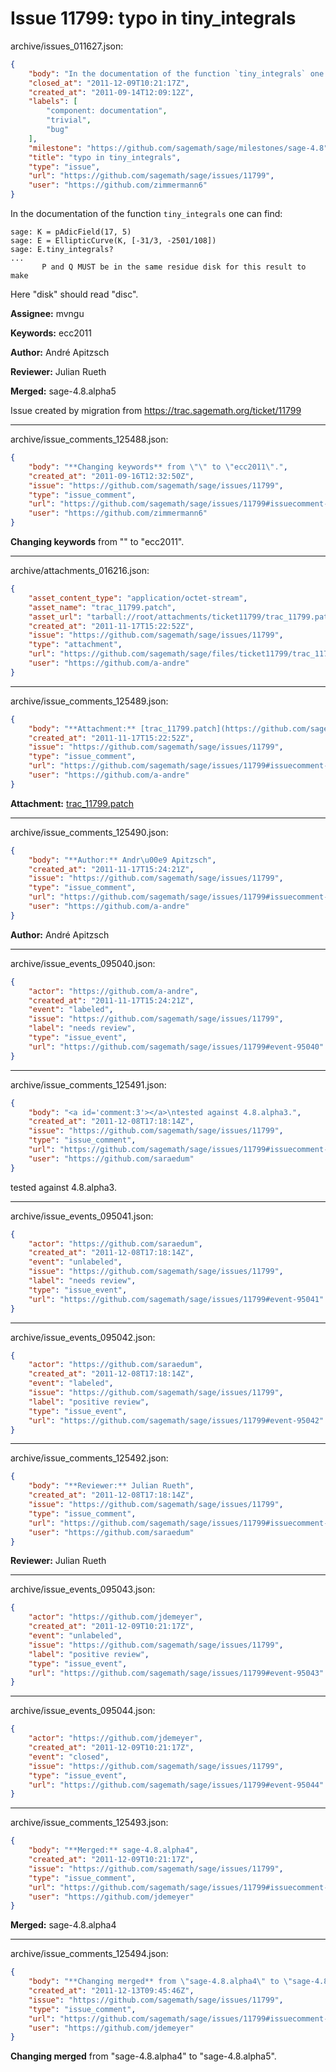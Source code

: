 # Issue 11799: typo in tiny_integrals

archive/issues_011627.json:
```json
{
    "body": "In the documentation of the function `tiny_integrals` one can\nfind:\n\n```\nsage: K = pAdicField(17, 5)\nsage: E = EllipticCurve(K, [-31/3, -2501/108])\nsage: E.tiny_integrals?\n...\n       P and Q MUST be in the same residue disk for this result to make\n```\nHere \"disk\" should read \"disc\".\n\n**Assignee:** mvngu\n\n**Keywords:** ecc2011\n\n**Author:** Andr\u00e9 Apitzsch\n\n**Reviewer:** Julian Rueth\n\n**Merged:** sage-4.8.alpha5\n\nIssue created by migration from https://trac.sagemath.org/ticket/11799\n\n",
    "closed_at": "2011-12-09T10:21:17Z",
    "created_at": "2011-09-14T12:09:12Z",
    "labels": [
        "component: documentation",
        "trivial",
        "bug"
    ],
    "milestone": "https://github.com/sagemath/sage/milestones/sage-4.8",
    "title": "typo in tiny_integrals",
    "type": "issue",
    "url": "https://github.com/sagemath/sage/issues/11799",
    "user": "https://github.com/zimmermann6"
}
```
In the documentation of the function `tiny_integrals` one can
find:

```
sage: K = pAdicField(17, 5)
sage: E = EllipticCurve(K, [-31/3, -2501/108])
sage: E.tiny_integrals?
...
       P and Q MUST be in the same residue disk for this result to make
```
Here "disk" should read "disc".

**Assignee:** mvngu

**Keywords:** ecc2011

**Author:** André Apitzsch

**Reviewer:** Julian Rueth

**Merged:** sage-4.8.alpha5

Issue created by migration from https://trac.sagemath.org/ticket/11799





---

archive/issue_comments_125488.json:
```json
{
    "body": "**Changing keywords** from \"\" to \"ecc2011\".",
    "created_at": "2011-09-16T12:32:50Z",
    "issue": "https://github.com/sagemath/sage/issues/11799",
    "type": "issue_comment",
    "url": "https://github.com/sagemath/sage/issues/11799#issuecomment-125488",
    "user": "https://github.com/zimmermann6"
}
```

**Changing keywords** from "" to "ecc2011".



---

archive/attachments_016216.json:
```json
{
    "asset_content_type": "application/octet-stream",
    "asset_name": "trac_11799.patch",
    "asset_url": "tarball://root/attachments/ticket11799/trac_11799.patch",
    "created_at": "2011-11-17T15:22:52Z",
    "issue": "https://github.com/sagemath/sage/issues/11799",
    "type": "attachment",
    "url": "https://github.com/sagemath/sage/files/ticket11799/trac_11799.patch",
    "user": "https://github.com/a-andre"
}
```



---

archive/issue_comments_125489.json:
```json
{
    "body": "**Attachment:** [trac_11799.patch](https://github.com/sagemath/sage/files/ticket11799/trac_11799.patch)",
    "created_at": "2011-11-17T15:22:52Z",
    "issue": "https://github.com/sagemath/sage/issues/11799",
    "type": "issue_comment",
    "url": "https://github.com/sagemath/sage/issues/11799#issuecomment-125489",
    "user": "https://github.com/a-andre"
}
```

**Attachment:** [trac_11799.patch](https://github.com/sagemath/sage/files/ticket11799/trac_11799.patch)



---

archive/issue_comments_125490.json:
```json
{
    "body": "**Author:** Andr\u00e9 Apitzsch",
    "created_at": "2011-11-17T15:24:21Z",
    "issue": "https://github.com/sagemath/sage/issues/11799",
    "type": "issue_comment",
    "url": "https://github.com/sagemath/sage/issues/11799#issuecomment-125490",
    "user": "https://github.com/a-andre"
}
```

**Author:** André Apitzsch



---

archive/issue_events_095040.json:
```json
{
    "actor": "https://github.com/a-andre",
    "created_at": "2011-11-17T15:24:21Z",
    "event": "labeled",
    "issue": "https://github.com/sagemath/sage/issues/11799",
    "label": "needs review",
    "type": "issue_event",
    "url": "https://github.com/sagemath/sage/issues/11799#event-95040"
}
```



---

archive/issue_comments_125491.json:
```json
{
    "body": "<a id='comment:3'></a>\ntested against 4.8.alpha3.",
    "created_at": "2011-12-08T17:18:14Z",
    "issue": "https://github.com/sagemath/sage/issues/11799",
    "type": "issue_comment",
    "url": "https://github.com/sagemath/sage/issues/11799#issuecomment-125491",
    "user": "https://github.com/saraedum"
}
```

<a id='comment:3'></a>
tested against 4.8.alpha3.



---

archive/issue_events_095041.json:
```json
{
    "actor": "https://github.com/saraedum",
    "created_at": "2011-12-08T17:18:14Z",
    "event": "unlabeled",
    "issue": "https://github.com/sagemath/sage/issues/11799",
    "label": "needs review",
    "type": "issue_event",
    "url": "https://github.com/sagemath/sage/issues/11799#event-95041"
}
```



---

archive/issue_events_095042.json:
```json
{
    "actor": "https://github.com/saraedum",
    "created_at": "2011-12-08T17:18:14Z",
    "event": "labeled",
    "issue": "https://github.com/sagemath/sage/issues/11799",
    "label": "positive review",
    "type": "issue_event",
    "url": "https://github.com/sagemath/sage/issues/11799#event-95042"
}
```



---

archive/issue_comments_125492.json:
```json
{
    "body": "**Reviewer:** Julian Rueth",
    "created_at": "2011-12-08T17:18:14Z",
    "issue": "https://github.com/sagemath/sage/issues/11799",
    "type": "issue_comment",
    "url": "https://github.com/sagemath/sage/issues/11799#issuecomment-125492",
    "user": "https://github.com/saraedum"
}
```

**Reviewer:** Julian Rueth



---

archive/issue_events_095043.json:
```json
{
    "actor": "https://github.com/jdemeyer",
    "created_at": "2011-12-09T10:21:17Z",
    "event": "unlabeled",
    "issue": "https://github.com/sagemath/sage/issues/11799",
    "label": "positive review",
    "type": "issue_event",
    "url": "https://github.com/sagemath/sage/issues/11799#event-95043"
}
```



---

archive/issue_events_095044.json:
```json
{
    "actor": "https://github.com/jdemeyer",
    "created_at": "2011-12-09T10:21:17Z",
    "event": "closed",
    "issue": "https://github.com/sagemath/sage/issues/11799",
    "type": "issue_event",
    "url": "https://github.com/sagemath/sage/issues/11799#event-95044"
}
```



---

archive/issue_comments_125493.json:
```json
{
    "body": "**Merged:** sage-4.8.alpha4",
    "created_at": "2011-12-09T10:21:17Z",
    "issue": "https://github.com/sagemath/sage/issues/11799",
    "type": "issue_comment",
    "url": "https://github.com/sagemath/sage/issues/11799#issuecomment-125493",
    "user": "https://github.com/jdemeyer"
}
```

**Merged:** sage-4.8.alpha4



---

archive/issue_comments_125494.json:
```json
{
    "body": "**Changing merged** from \"sage-4.8.alpha4\" to \"sage-4.8.alpha5\".",
    "created_at": "2011-12-13T09:45:46Z",
    "issue": "https://github.com/sagemath/sage/issues/11799",
    "type": "issue_comment",
    "url": "https://github.com/sagemath/sage/issues/11799#issuecomment-125494",
    "user": "https://github.com/jdemeyer"
}
```

**Changing merged** from "sage-4.8.alpha4" to "sage-4.8.alpha5".
